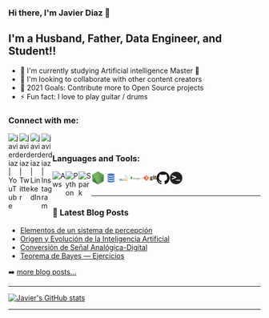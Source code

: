 ### Hi there, I'm Javier Diaz 👋

## I'm a Husband, Father, Data Engineer, and Student!!

- 🌱 I'm currently studying Artificial intelligence Master 🤣
- 👯 I'm looking to collaborate with other content creators
- 🥅 2021 Goals: Contribute more to Open Source projects
- ⚡ Fun fact: I love to play guitar / drums

### Connect with me:

[<img align="left" alt="javierdiaz | YouTube" width="22px" src="https://cdn.jsdelivr.net/npm/simple-icons@v3/icons/youtube.svg" />][youtube]
[<img align="left" alt="javierdiaz | Twitter" width="22px" src="https://cdn.jsdelivr.net/npm/simple-icons@v3/icons/twitter.svg" />][twitter]
[<img align="left" alt="javierdiaz | LinkedIn" width="22px" src="https://cdn.jsdelivr.net/npm/simple-icons@v3/icons/linkedin.svg" />][linkedin]
[<img align="left" alt="javierdiaz | Instagram" width="22px" src="https://cdn.jsdelivr.net/npm/simple-icons@v3/icons/instagram.svg" />][instagram]

<br />

### Languages and Tools:
[<img align="left" alt="Aws" width="26px" src="https://upload.wikimedia.org/wikipedia/commons/thumb/5/5c/AWS_Simple_Icons_AWS_Cloud.svg/512px-AWS_Simple_Icons_AWS_Cloud.svg.png" />][blank]
[<img align="left" alt="Python" width="26px" src="https://upload.wikimedia.org/wikipedia/commons/thumb/c/c3/Python-logo-notext.svg/110px-Python-logo-notext.svg.png" />][blank]
[<img align="left" alt="Spark" width="26px" src="https://upload.wikimedia.org/wikipedia/commons/thumb/f/f3/Apache_Spark_logo.svg/512px-Apache_Spark_logo.svg.png" />][blank]
[<img align="left" alt="Node.js" width="26px" src="https://raw.githubusercontent.com/github/explore/80688e429a7d4ef2fca1e82350fe8e3517d3494d/topics/nodejs/nodejs.png" />][blank]
[<img align="left" alt="SQL" width="26px" src="https://raw.githubusercontent.com/github/explore/80688e429a7d4ef2fca1e82350fe8e3517d3494d/topics/sql/sql.png" />][blank]
[<img align="left" alt="MySQL" width="26px" src="https://raw.githubusercontent.com/github/explore/80688e429a7d4ef2fca1e82350fe8e3517d3494d/topics/mysql/mysql.png" />][blank]
[<img align="left" alt="MongoDB" width="26px" src="https://raw.githubusercontent.com/github/explore/80688e429a7d4ef2fca1e82350fe8e3517d3494d/topics/mongodb/mongodb.png" />][blank]
[<img align="left" alt="Git" width="26px" src="https://raw.githubusercontent.com/github/explore/80688e429a7d4ef2fca1e82350fe8e3517d3494d/topics/git/git.png" />][blank]
[<img align="left" alt="GitHub" width="26px" src="https://raw.githubusercontent.com/github/explore/78df643247d429f6cc873026c0622819ad797942/topics/github/github.png" />][blank]
[<img align="left" alt="Terminal" width="26px" src="https://raw.githubusercontent.com/github/explore/80688e429a7d4ef2fca1e82350fe8e3517d3494d/topics/terminal/terminal.png" />][blank]

<br />
<br />


---

### 📕 Latest Blog Posts

<!-- BLOG-POST-LIST:START -->
- [Elementos de un sistema de percepción](https://javierdiazarca.medium.com/elementos-de-un-sistema-de-percepci%C3%B3n-6613de67b529)
- [Origen y Evolución de la Inteligencia Artificial](https://javierdiazarca.medium.com/origen-y-evoluci%C3%B3n-de-la-inteligencia-artificial-d39f3b382da5)
- [Conversión de Señal Analógica-Digital](https://javierdiazarca.medium.com/conversi%C3%B3n-de-se%C3%B1al-anal%C3%B3gica-digital-7a1037aa5aa3)
- [Teorema de Bayes — Ejercicios](https://javierdiazarca.medium.com/teorema-de-bayes-ejercicios-bases-de-la-ia-678d62ec32f2)
<!-- BLOG-POST-LIST:END -->

➡️ [more blog posts...](https://javierdiazarca.medium.com/)

[website]: https://dotempus.com
[twitter]: https://twitter.com/javierdiazarca
[youtube]: https://www.youtube.com/c/JavierDiazArca
[instagram]: https://www.instagram.com/javierdiazarca/
[linkedin]: https://www.linkedin.com/in/javierdiazarca/
[blank]: https://

---

[![Javier's GitHub stats](https://github-readme-stats.vercel.app/api?username=i820189)](https://github.com/i820189)


---

<!--
<details>
  <summary>:zap: GitHub Stats</summary>

  <img align="left" alt="codeSTACKr's GitHub Stats" src="https://github-readme-stats.codestackr.vercel.app/api?username=codeSTACKr&show_icons=true&hide_border=true" />

</details>




**i820189/i820189** is a ✨ _special_ ✨ repository because its `README.md` (this file) appears on your GitHub profile.

Here are some ideas to get you started:

- 🔭 I’m currently working on ...
- 🌱 I’m currently learning ...
- 👯 I’m looking to collaborate on ...
- 🤔 I’m looking for help with ...
- 💬 Ask me about ...
- 📫 How to reach me: ...
- 😄 Pronouns: ...
- ⚡ Fun fact: ...
-->
